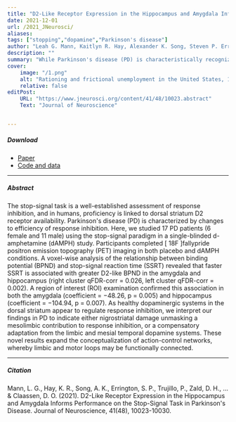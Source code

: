 ```yaml
---
title: "D2-Like Receptor Expression in the Hippocampus and Amygdala Informs Performance on the Stop-Signal Task in Parkinson's Disease" 
date: 2021-12-01
url: /2021_JNeurosci/
aliases: 
tags: ["stopping","dopamine","Parkinson's disease"]
author: "Leah G. Mann, Kaitlyn R. Hay, Alexander K. Song, Steven P. Errington, Paula Trujillo, David H. Zald, Yan Yan, Hakmook Kang, Gordon D. Logan, & Daniel O Claassen"
description: ""
summary: "While Parkinson's disease (PD) is characteristically recognized for its motor symptoms, some patients develop impulsive and compulsive behaviors (ICBs), manifested as repetitive and excessive participation in reward-driven activities, including sex, gambling, shopping, eating, and hobbyism. Such cognitive alterations compel a consideration of response inhibition in PD. To investigate inhibitory control and assess the brain regions that may participate, we assessed PD patients using a single-blinded d-amphetamine (dAMPH) study, with [18F]fallypride positron emission topography (PET) imaging, and stop-signal task performance. We find a negative relationship between D2-like binding in the mesial temporal region and top-signal reaction time (SSRT), with greater BPND associated with a faster SSRT. These discoveries indicate a novel role for mesolimbic dopamine in response inhibition, and advocate for limbic regulation of action control in this clinical population."
cover:
    image: "/1.png"
    alt: "Rationing and frictional unemployment in the United States, 1964–2009"
    relative: false
editPost:
    URL: "https://www.jneurosci.org/content/41/48/10023.abstract"
    Text: "Journal of Neuroscience"


---
```


##### Download

- [Paper](XXX)
- [Code and data](XXX)

---

##### Abstract

The stop-signal task is a well-established assessment of response inhibition, and in humans, proficiency is linked to dorsal striatum D2 receptor availability. Parkinson's disease (PD) is characterized by changes to efficiency of response inhibition. Here, we studied 17 PD patients (6 female and 11 male) using the stop-signal paradigm in a single-blinded d-amphetamine (dAMPH) study. Participants completed [ 18F ]fallypride positron emission topography (PET) imaging in both placebo and dAMPH conditions. A voxel-wise analysis of the relationship between binding potential (BPND) and stop-signal reaction time (SSRT) revealed that faster SSRT is associated with greater D2-like BPND in the amygdala and hippocampus (right cluster qFDR-corr = 0.026, left cluster qFDR-corr = 0.002). A region of interest (ROI) examination confirmed this association in both the amygdala (coefficient = −48.26, p = 0.005) and hippocampus (coefficient = −104.94, p = 0.007). As healthy dopaminergic systems in the dorsal striatum appear to regulate response inhibition, we interpret our findings in PD to indicate either nigrostriatal damage unmasking a mesolimbic contribution to response inhibition, or a compensatory adaptation from the limbic and mesial temporal dopamine systems. These novel results expand the conceptualization of action-control networks, whereby limbic and motor loops may be functionally connected.

---
##### Citation

Mann, L. G., Hay, K. R., Song, A. K., Errington, S. P., Trujillo, P., Zald, D. H., ... & Claassen, D. O. (2021). D2-Like Receptor Expression in the Hippocampus and Amygdala Informs Performance on the Stop-Signal Task in Parkinson's Disease. Journal of Neuroscience, 41(48), 10023-10030.